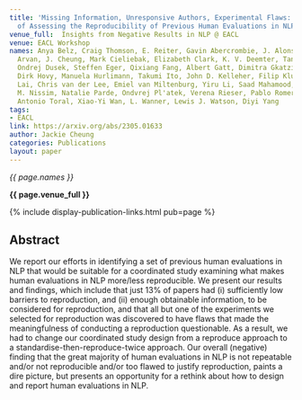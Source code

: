 ```yaml
---
title: 'Missing Information, Unresponsive Authors, Experimental Flaws: The Impossibility
  of Assessing the Reproducibility of Previous Human Evaluations in NLP'
venue_full:  Insights from Negative Results in NLP @ EACL
venue: EACL Workshop
names: Anya Belz, Craig Thomson, E. Reiter, Gavin Abercrombie, J. Alonso-Moral, Mohammad
  Arvan, J. Cheung, Mark Cieliebak, Elizabeth Clark, K. V. Deemter, Tanvi Dinkar,
  Ondrej Dusek, Steffen Eger, Qixiang Fang, Albert Gatt, Dimitra Gkatzia, Javier Gonz'alez-Corbelle,
  Dirk Hovy, Manuela Hurlimann, Takumi Ito, John D. Kelleher, Filip Klubicka, Huiyuan
  Lai, Chris van der Lee, Emiel van Miltenburg, Yiru Li, Saad Mahamood, Margot Mieskes,
  M. Nissim, Natalie Parde, Ondvrej Pl'atek, Verena Rieser, Pablo Romero, Joel Tetreault,
  Antonio Toral, Xiao-Yi Wan, L. Wanner, Lewis J. Watson, Diyi Yang
tags:
- EACL
link: https://arxiv.org/abs/2305.01633
author: Jackie Cheung
categories: Publications
layout: paper
---
```


*{{ page.names }}*

**{{ page.venue_full }}**

{% include display-publication-links.html pub=page %}

## Abstract

We report our efforts in identifying a set of previous human evaluations in NLP that would be suitable for a coordinated study examining what makes human evaluations in NLP more/less reproducible. We present our results and findings, which include that just 13% of papers had (i) sufficiently low barriers to reproduction, and (ii) enough obtainable information, to be considered for reproduction, and that all but one of the experiments we selected for reproduction was discovered to have flaws that made the meaningfulness of conducting a reproduction questionable. As a result, we had to change our coordinated study design from a reproduce approach to a standardise-then-reproduce-twice approach. Our overall (negative) finding that the great majority of human evaluations in NLP is not repeatable and/or not reproducible and/or too flawed to justify reproduction, paints a dire picture, but presents an opportunity for a rethink about how to design and report human evaluations in NLP.